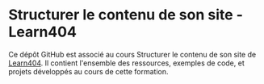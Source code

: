 # Structurer le contenu de son site -  Learn404
Ce dépôt GitHub est associé au cours Structurer le contenu de son site de [Learn404](www.learn404.com). Il contient l'ensemble des ressources, exemples de code, et projets développés au cours de cette formation.
